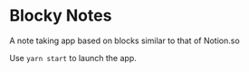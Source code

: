 # Blocky Notes
A note taking app based on blocks similar to that of Notion.so

Use `yarn start` to launch the app.
